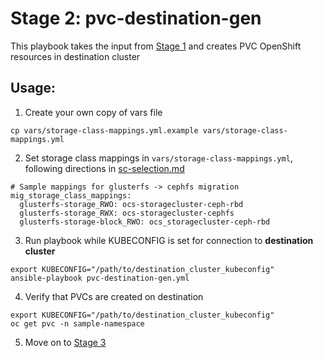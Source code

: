 # Stage 2: pvc-destination-gen

This playbook takes the input from [Stage 1](../1_pvc_data_gen) and creates PVC OpenShift resources in destination cluster

## Usage:

1. Create your own copy of vars file 
```
cp vars/storage-class-mappings.yml.example vars/storage-class-mappings.yml
```

2. Set storage class mappings in `vars/storage-class-mappings.yml`, following directions in [sc-selection.md](../docs/sc-selection.md)

```
# Sample mappings for glusterfs -> cephfs migration
mig_storage_class_mappings:
  glusterfs-storage_RWO: ocs-storagecluster-ceph-rbd
  glusterfs-storage_RWX: ocs-storagecluster-cephfs
  glusterfs-storage-block_RWO: ocs_storagecluster-ceph-rbd
```

3. Run playbook while KUBECONFIG is set for connection to **destination cluster**
```
export KUBECONFIG="/path/to/destination_cluster_kubeconfig"
ansible-playbook pvc-destination-gen.yml
```
4. Verify that PVCs are created on destination

```
export KUBECONFIG="/path/to/destination_cluster_kubeconfig"
oc get pvc -n sample-namespace
```

5. Move on to [Stage 3](../3_run_rsync)
